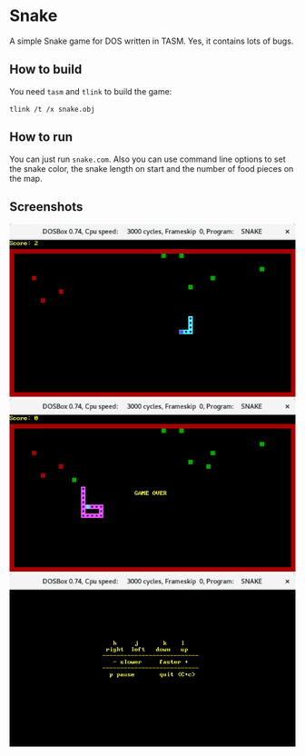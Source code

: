 Snake
=====
A simple Snake game for DOS written in TASM. Yes, it contains lots of bugs.

How to build
--------------
You need `tasm` and `tlink` to build the game:
```tasm snake.asm
tlink /t /x snake.obj
```

How to run
------------
You can just run `snake.com`. Also you can use command line options to set
the snake color, the snake length on start and the number of food pieces on the map.

Screenshots
-------------

![Screenshot](screenshots/screenshot-1.png)
![Screenshot](screenshots/screenshot-2.png)
![Screenshot](screenshots/screenshot-3.png)
